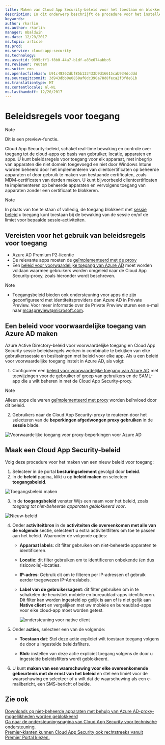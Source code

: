 ```yaml
---
title: Maken van Cloud App Security-beleid voor het toestaan en blokkeren van toegang | Microsoft Docs
description: In dit onderwerp beschrijft de procedure voor het instellen van een Proxy voor Cloud App Security-beleid voor het toestaan en blokkeren van toegang tot apps die zijn verbonden via Azure AD.
keywords: 
author: rkarlin
ms.author: rkarlin
manager: mbaldwin
ms.date: 12/20/2017
ms.topic: article
ms.prod: 
ms.service: cloud-app-security
ms.technology: 
ms.assetid: 9095cff1-f8b0-44a7-b1df-a83e674abbc6
ms.reviewer: reutam
ms.suite: ems
ms.openlocfilehash: b91c48262dbf85b133433b9d16615cab934dcddd
ms.sourcegitcommit: 3d943dbb0e0850af0dc390a78d8feca2f3fde61b
ms.translationtype: MT
ms.contentlocale: nl-NL
ms.lasthandoff: 12/20/2017
---
```

# <a name="access-policies"></a>Beleidsregels voor toegang 

> [!NOTE]
> Dit is een preview-functie.

Cloud App Security-beleid, schakel real-time bewaking en controle over toegang tot de cloud-apps op basis van gebruiker, locatie, apparaten en apps. U kunt beleidsregels voor toegang voor elk apparaat, met inbegrip van apparaten die niet domein toegevoegd en niet door Windows Intune worden beheerd door het implementeren van clientcertificaten op beheerde apparaten of door gebruik te maken van bestaande certificaten, zoals MDM-certificaten van derden maken. U kunt bijvoorbeeld clientcertificaten te implementeren op beheerde apparaten en vervolgens toegang van apparaten zonder een certificaat te blokkeren. 

> [!NOTE]
> In plaats van toe te staan of volledig, de toegang blokkeert met [sessie beleid](session-policy-aad.md) u toegang kunt toestaan bij de bewaking van de sessie en/of de limiet voor bepaalde sessie-activiteiten. 

## <a name="prerequisites-to-using-access-policies"></a>Vereisten voor het gebruik van beleidsregels voor toegang

- Azure AD Premium P2-licentie
- De relevante apps moeten de [geïmplementeerd met de proxy](proxy-deployment-aad.md)
- Een [beleid voor voorwaardelijke toegang van Azure AD](https://docs.microsoft.com/azure/active-directory/active-directory-conditional-access-azure-portal) moet worden voldaan waarmee gebruikers worden omgeleid naar de Cloud App Security-proxy, zoals hieronder wordt beschreven.

> [!NOTE]
> - Toegangsbeleid bieden ook ondersteuning voor apps die zijn geconfigureerd met identiteitsproviders dan Azure AD in Private Preview. Voor meer informatie over de Private Preview sturen een e-mail naar mcaspreview@microsoft.com.

## <a name="create-an-azure-ad-conditional-access-policy"></a>Een beleid voor voorwaardelijke toegang van Azure AD maken

Azure Active Directory-beleid voor voorwaardelijke toegang en Cloud App Security sessie beleidsregels werken in combinatie te bekijken van elke gebruikerssessie en beslissingen met beleid voor elke app. Als u een beleid voor voorwaardelijke toegang instelt in Azure AD, als volgt:

1. Configureer een [beleid voor voorwaardelijke toegang van Azure AD](https://docs.microsoft.com/azure/active-directory/active-directory-conditional-access-azure-portal) met toewijzingen voor de gebruiker of groep van gebruikers en de SAML-app die u wilt beheren in met de Cloud App Security-proxy. 

  > [!NOTE]
  > Alleen apps die waren [geïmplementeerd met proxy](proxy-deployment-aad.md) worden beïnvloed door dit beleid.

2. Gebruikers naar de Cloud App Security-proxy te routeren door het selecteren van de **beperkingen afgedwongen proxy gebruiken** in de **sessie** blade.

 ![Voorwaardelijke toegang voor proxy-beperkingen voor Azure AD](./media/proxy-deploy-restrictions-aad.png)

## <a name="create-a-cloud-app-security-access-policy"></a>Maak een Cloud App Security-beleid 

Volg deze procedure voor het maken van een nieuw beleid voor toegang:

1. Selecteer in de portal **besturingselement** gevolgd door **beleid**.
2. In de **beleid** pagina, klikt u op **beleid maken** en selecteer **toegangsbeleid**.  

 ![Toegangsbeleid maken](./media/access-policy-menu.png)

3. In de **toegangsbeleid** venster Wijs een naam voor het beleid, zoals *toegang tot niet-beheerde apparaten geblokkeerd voor*.

 ![Nieuw-beleid](./media/access-policy-screen.png)

4. Onder **activiteitbron** in de **activiteiten die overeenkomen met alle van de volgende** sectie, selecteert u extra activiteitfilters om toe te passen aan het beleid. Waaronder de volgende opties: 
     
   - **Apparaat labels**: dit filter gebruiken om niet-beheerde apparaten te identificeren.

   - **Locatie**: dit filter gebruiken om te identificeren onbekende (en dus risicovolle)-locaties. 

   - **IP-adres**: Gebruik dit om te filteren per IP-adressen of gebruik eerder toegewezen IP-Adreslabels. 

   - **Label van de gebruikersagent**: dit filter gebruiken om in te schakelen de heuristiek mobiele en bureaublad-apps identificeren. Dit filter kan worden ingesteld op gelijk is aan of is niet gelijk aan **Native client** en vergelijken met uw mobiele en bureaublad-apps voor elke cloud-app moet worden getest.
  
       ![ondersteuning voor native client](./media/user-agent-tag.png)

5. Onder **acties**, selecteer een van de volgende: 

    - **Toestaan dat**: Stel deze actie expliciet wilt toestaan toegang volgens de door u ingestelde beleidsfilters.

    - **Blok**: instellen van deze actie expliciet toegang volgens de door u ingestelde beleidsfilters wordt geblokkeerd. 

6. U kunt **maken van een waarschuwing voor elke overeenkomende gebeurtenis met de ernst van het beleid** en stel een limiet voor de waarschuwing en selecteer of u wilt dat de waarschuwing als een e-mailbericht, een SMS-bericht of beide.




 
## <a name="see-also"></a>Zie ook  
[Downloads op niet-beheerde apparaten met behulp van Azure AD-proxy-mogelijkheden worden geblokkeerd](use-case-proxy-block-session-aad.md)   
[Ga naar de ondersteuningspagina van Cloud App Security voor technische ondersteuning.](http://support.microsoft.com/oas/default.aspx?prid=16031)   
[Premier-klanten kunnen Cloud App Security ook rechtstreeks vanuit Premier Portal kiezen.](https://premier.microsoft.com/)  
  
  